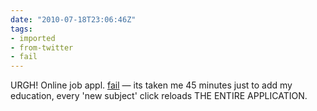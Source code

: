 ```yaml
---
date: "2010-07-18T23:06:46Z"
tags:
- imported
- from-twitter
- fail
---
```

URGH! Online job appl. [fail](/tags/fail) — its taken me 45 minutes just to add my education, every 'new subject' click reloads THE ENTIRE APPLICATION.

